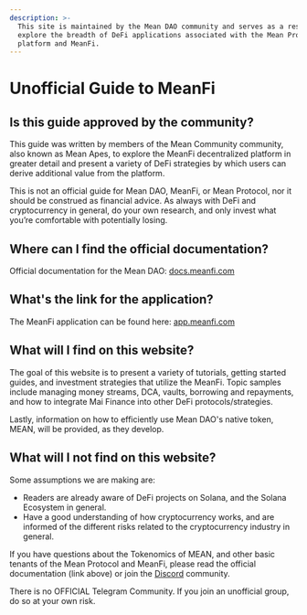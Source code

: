 ```yaml
---
description: >-
  This site is maintained by the Mean DAO community and serves as a resource to
  explore the breadth of DeFi applications associated with the Mean Protocol
  platform and MeanFi.
---
```


# Unofficial Guide to MeanFi

## Is this guide approved by the community?

This guide was written by members of the Mean Community community, also known as Mean Apes, to explore the MeanFi decentralized platform in greater detail and present a variety of DeFi strategies by which users can derive additional value from the platform.&#x20;

This is not an official guide for Mean DAO, MeanFi, or Mean Protocol, nor it should be construed as financial advice. As always with DeFi and cryptocurrency in general, do your own research, and only invest what you’re comfortable with potentially losing.

## Where can I find the official documentation?

Official documentation for the Mean DAO: [docs.meanfi.com](https://docs.meanfi.com)

## What's the link for the application?

The MeanFi application can be found here: [app.meanfi.com](https://app.meanfi.com)

## What will I find on this website?

The goal of this website is to present a variety of tutorials, getting started guides, and investment strategies that utilize the MeanFi. Topic samples include managing money streams, DCA, vaults, borrowing and repayments, and how to integrate Mai Finance into other DeFi protocols/strategies.&#x20;

Lastly, information on how to efficiently use Mean DAO's native token, MEAN, will be provided, as they develop.

## What will I not find on this website?

Some assumptions we are making are:

* Readers are already aware of DeFi projects on Solana, and the Solana Ecosystem in general.
* Have a good understanding of how cryptocurrency works, and are informed of the different risks related to the cryptocurrency industry in general.&#x20;

If you have questions about the Tokenomics of MEAN, and other basic tenants of the Mean Protocol and MeanFi, please read the official documentation (link above) or join the [Discord](https://discord.meanfi.com) community.

There is no OFFICIAL Telegram Community. If you join an unofficial group, do so at your own risk.
